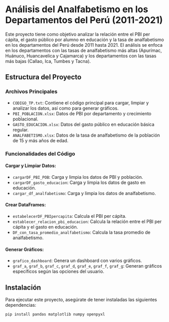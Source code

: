 # Análisis del Analfabetismo en los Departamentos del Perú (2011-2021)

Este proyecto tiene como objetivo analizar la relación entre el PBI per cápita, el gasto público por alumno en educación y la tasa de analfabetismo en los departamentos del Perú desde 2011 hasta 2021. El análisis se enfoca en los departamentos con las tasas de analfabetismo más altas (Apurímac, Huánuco, Huancavelica y Cajamarca) y los departamentos con las tasas más bajas (Callao, Ica, Tumbes y Tacna).

## Estructura del Proyecto

### Archivos Principales

- `CODIGO_TP.txt`: Contiene el código principal para cargar, limpiar y analizar los datos, así como para generar gráficos.
- `PBI_POBLACION.xlsx`: Datos de PBI por departamento y crecimiento poblacional.
- `GASTO_EDUCACION.xlsx`: Datos del gasto público en educación básica regular.
- `ANALFABETISMO.xlsx`: Datos de la tasa de analfabetismo de la población de 15 y más años de edad.

### Funcionalidades del Código

#### Cargar y Limpiar Datos:

- `cargarDF_PBI_POB`: Carga y limpia los datos de PBI y población.
- `cargarDF_gasto_educacion`: Carga y limpia los datos de gasto en educación.
- `cargar_df_analfabetismo`: Carga y limpia los datos de analfabetismo.

#### Crear DataFrames:

- `estabelecerDF_PBIpercapita`: Calcula el PBI per cápita.
- `establecer_relacion_pbi_educacion`: Calcula la relación entre el PBI per cápita y el gasto en educación.
- `DF_con_tasa_promedio_analfabetismo`: Calcula la tasa promedio de analfabetismo.

#### Generar Gráficos:

- `grafico_dashboard`: Genera un dashboard con varios gráficos.
- `graf_a`, `graf_b`, `graf_c`, `graf_d`, `graf_e`, `graf_f`, `graf_g`: Generan gráficos específicos según las opciones del usuario.

## Instalación

Para ejecutar este proyecto, asegúrate de tener instaladas las siguientes dependencias:

```bash
pip install pandas matplotlib numpy openpyxl
